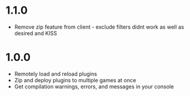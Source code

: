 # 1.1.0

* Remove zip feature from client - exclude filters didnt work as well as desired and KISS

# 1.0.0

* Remotely load and reload plugins
* Zip and deploy plugins to multiple games at once
* Get compilation warnings, errors, and messages in your console

